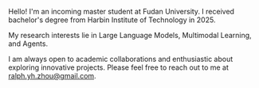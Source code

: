 Hello! I'm an incoming master student at Fudan University. I received bachelor's degree from Harbin Institute of Technology in 2025.

My research interests lie in Large Language Models, Multimodal Learning, and Agents.

I am always open to academic collaborations and enthusiastic about exploring innovative projects. Please feel free to reach out to me at [ralph.yh.zhou@gmail.com](mailto:ralph.yh.zhou@gmail.com).
